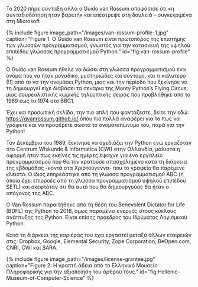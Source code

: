 Το 2020 πήρε σύνταξη αλλά ο Guido van Rossum αποφάσισε ότι «η συνταξιοδότηση ήταν βαρετή» 
και επέστρεψε στη δουλειά – συγκεκριμένα στη Microsoft

{% include figure image_path="/images/van-rossum-profile-1.jpg" 
caption="Figure 1: Ο Guido van Rossum είναι πρωτοπόρος της επιστήμης των γλωσσών προγραμματισμού, 
γνωστός για την κατασκευή της υψηλού επιπέδου γλώσσας προγραμματισμού Python." id="fig:van-rossum-profile" %}

Ο Guido van Rossum ήθελε να δώσει στη γλώσσα προγραμματισμού ένα όνομα που να ήταν μοναδικό,
μυστηριώδες και σύντομο, και τι καλύτερο (!!) από το να την ονομάσει Python, μιας και την 
περίοδο που ξεκίνησε να τη δημιουργεί είχε διαβάσει τα σενάρια της Monty Python’s Flying 
Circus, μιας σουρεαλιστικής κωμικής τηλεοπτικής σειράς που προβλήθηκε από το 1969 έως το 
1974 στο BBC1.

Έχει και προσωπική σελίδα, την πιο απλή που φαντάζεστε, δείτε την εδώ: 
https://gvanrossum.github.io/ όπου πιο πολλά αναφέρει για το πως να γράφετε και να 
προφέρετε σωστά το ονοματεπώνυμο του, παρά για την Python!

Τον Δεκέμβριο του 1989, ξεκίνησε να σχεδιάζει την Python ενώ εργαζόταν στο Centrum Wiskunde 
& Informatica (CWI) στην Ολλανδία, μάλιστα η αφορμή ήταν πως εκείνες τις ημέρες έψαχνε για 
ένα εργαλείο  προγραμματισμού που θα τον κρατούσε απασχολημένο κατά τη διάρκεια της εβδομάδας
-κοντά στα Χριστούγεννα- που το γραφείο θα παρέμενε κλειστό. Ο ίδιος επηρεάστηκε από τη γλώσσα 
προγραμματισμού ABC (η οποία έχει επιρροές από τη γλώσσα προγραμματισμού υψηλού επιπέδου SETL)
και σκεφτόταν ότι θα αυτό που θα δημιουργούσε θα ήταν ο απόγονος της ABC.

Ο Van Rossum παραιτήθηκε από τη θέση του Benevolent Dictator for Life (BDFL) της Python 
το 2018, όμως παραμένει ενεργός στους κύκλους ανάπτυξης της Python. Είναι επίσης πρόεδρος 
του Ιδρύματος Λογισμικού Python.

Κατά τη διάρκεια της καριέρας του έχει εργαστεί μεταξύ άλλων εταιρειών στις: Dropbox, 
Google, Elemental Security, Zope Corporation, BeOpen.com, CNRI, CWI και SARA.


{% include figure image_path="/images/license-grantee.jpg" 
caption="Figure 2: H γραπτή άδεια από το Ελληνικό Μουσείο Πληροφορικής για την αξιοποίηση
του άρθρου τους." id="fig:Hellenic-Museum-of-Computer-Science" %}



<!--
van-rossum-headshot:https://gvanrossum.github.io/images/guido-headshot-2019.jpg
van-rossum-profile:https://el.wikipedia.org/wiki/%CE%93%CE%BA%CE%AF%CE%BD%CF%84%CE%BF_%CE%B2%CE%B1%CE%BD_%CE%A1%CF%8C%CF%83%CF%83%CE%BF%CF%85%CE%BC
article from:https://elmp.gr/sansimera/gennithike-o-guido-van-rossum-dimioyrgos-tis-glossas-programmatismoy-python/?fbclid=IwAR1jc-etZMbZrTNw4frPM98iTiu7CbdOvgBWN_dDozRkgTesUwA1MNE4UEY

 -->
